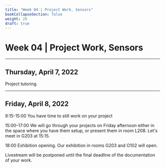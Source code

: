 ```yaml
---
title: "Week 04 | Project Work, Sensors"
bookCollapseSection: false
weight: 20
draft: true
---
```


# Week 04 | Project Work, Sensors

---

## Thursday, April 7, 2022

Project tutoring


---

## Friday, April 8, 2022

9:15-15:00 You have time to still work on your project

15:00–17:00 We will go through your projects on Friday afternoon either in the space where you have them setup, or present them in room L208. Let's meet in G203 at 15:15.

18:00 Exhibition opening. Our exhibition in rooms G203 and O102 will open.

Livestream will be postponed until the final deadline of the documentation of your work. 



